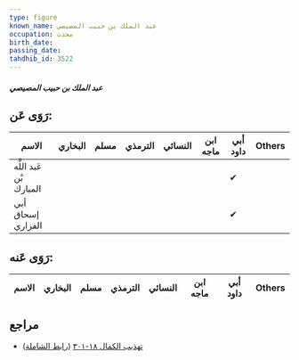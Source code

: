 ```yaml
---
type: figure
known_name: عبد الملك بن حبيب المصيصي
occupation: محدث
birth_date:
passing_date:
tahdhib_id: 3522
---
```

##### عبد الملك بن حبيب المصيصي

## رَوَى عَن:
| الاسم                   | البخاري | مسلم | الترمذي | النسائي | ابن ماجه | أبي داود | Others |
| ----------------------- | ------- | ---- | ------- | ------- | -------- | -------- | ------ |
| عَبد اللَّه بْن المبارك |         |      |         |         |          | ✔        |        |
| أبي إسحاق الفزاري       |         |      |         |         |          | ✔        |        |
## رَوَى عَنه:
| الاسم | البخاري | مسلم | الترمذي | النسائي | ابن ماجه | أبي داود | Others |
| ----- | ------- | ---- | ------- | ------- | -------- | -------- | ------ |
## مراجع
- [تهذيب الكمال ١٨-٣٠١](obsidian://open?vault=Tahdhib-al-Kamal&file=Figures/٣٥٢٢-عبد%20الملك%20بن%20حبيب%20المصيصي) ([رابط الشاملة](https://shamela.ws/book/3722/9334))